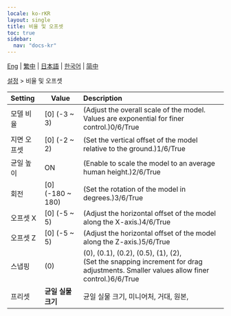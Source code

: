 ```yaml
---
locale: ko-rKR
layout: single
title: 비율 및 오프셋
toc: true
sidebar:
  nav: "docs-kr"
---
```

[Eng](/dancexr/menu/2025.4/actor/scale_&_offset) | [繁中](/tw/dancexr/menu/2025.4/actor/scale_&_offset) | [日本語](/jp/dancexr/menu/2025.4/actor/scale_&_offset) | [한국어](/kr/dancexr/menu/2025.4/actor/scale_&_offset) | [简中](/zh/dancexr/menu/2025.4/actor/scale_&_offset)

[설정](../menu#설정) > 비율 및 오프셋



| Setting | Value | Description |
| :--- | --- | :--- |
| 모델 비율 | [0] (-3 ~ 3) | (Adjust the overall scale of the model. Values are exponential for finer control.)0/6/True
| 지면 오프셋 | [0] (-2 ~ 2) | (Set the vertical offset of the model relative to the ground.)1/6/True
| 균일 높이 | ON | (Enable to scale the model to an average human height.)2/6/True
| 회전 | [0] (-180 ~ 180) | (Set the rotation of the model in degrees.)3/6/True
| 오프셋 X | [0] (-5 ~ 5) | (Adjust the horizontal offset of the model along the X-axis.)4/6/True
| 오프셋 Z | [0] (-5 ~ 5) | (Adjust the horizontal offset of the model along the Z-axis.)5/6/True
| 스냅핑 | (0) | (0), (0.1), (0.2), (0.5), (1), (2), <br/>(Set the snapping increment for drag adjustments. Smaller values allow finer control.)6/6/True
| 프리셋 | **균일 실물 크기** | 균일 실물 크기, 미니어처, 거대, 원본,  |

